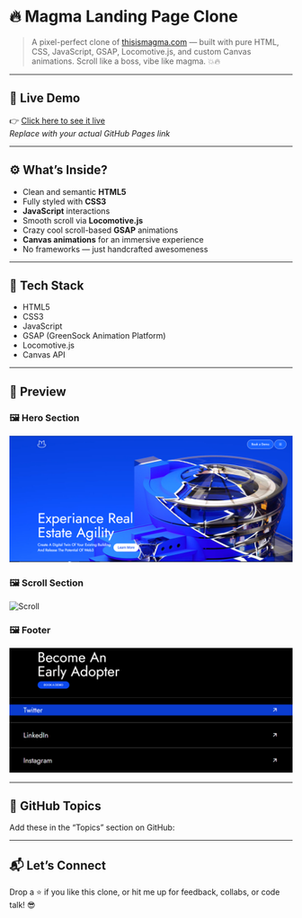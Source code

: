 # 🔥 Magma Landing Page Clone

> A pixel-perfect clone of [thisismagma.com](https://thisismagma.com/) — built with pure HTML, CSS, JavaScript, GSAP, Locomotive.js, and custom Canvas animations. Scroll like a boss, vibe like magma. 💥🔥

---

## 🚀 Live Demo

👉 [Click here to see it live](https://kahkasha17.github.io/thisismagma-clone/)  
_Replace with your actual GitHub Pages link_

---

## ⚙️ What’s Inside?

- Clean and semantic **HTML5**
- Fully styled with **CSS3**
- **JavaScript** interactions
- Smooth scroll via **Locomotive.js**
- Crazy cool scroll-based **GSAP** animations
- **Canvas animations** for an immersive experience
- No frameworks — just handcrafted awesomeness

---

## 🧠 Tech Stack

- HTML5
- CSS3
- JavaScript
- GSAP (GreenSock Animation Platform)
- Locomotive.js
- Canvas API

---

## 📸 Preview

<!-- Option 1: Markdown-style preview -->
### 🖼️ Hero Section  
![Hero](assets/hero.png)

### 🖼️ Scroll Section  
![Scroll](assets/scroll.png)

### 🖼️ Footer  
![Footer](assets/footer.png)

<!-- Option 2: Row layout using HTML -->
<!--
<h3>📸 Preview</h3>

<p float="left">
  <img src="assets/hero.png" width="30%" />
  <img src="assets/scroll.png" width="30%" />
  <img src="assets/footer.png" width="30%" />
</p>
-->

---

## 🔖 GitHub Topics

Add these in the “Topics” section on GitHub:


---

## 📬 Let’s Connect

Drop a ⭐ if you like this clone, or hit me up for feedback, collabs, or code talk! 😎  
